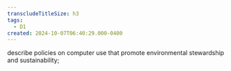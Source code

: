 ```yaml
---
transcludeTitleSize: h3
tags:
  - D1
created: 2024-10-07T06:40:29.000-0400
---
```

describe policies on computer use that promote environmental stewardship and sustainability;